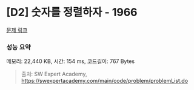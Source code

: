 # [D2] 숫자를 정렬하자 - 1966 

[문제 링크](https://swexpertacademy.com/main/code/problem/problemDetail.do?contestProbId=AV5PrmyKAWEDFAUq) 

### 성능 요약

메모리: 22,440 KB, 시간: 154 ms, 코드길이: 767 Bytes



> 출처: SW Expert Academy, https://swexpertacademy.com/main/code/problem/problemList.do